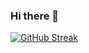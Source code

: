 ### Hi there 👋

[![GitHub Streak](https://github-readme-streak-stats.herokuapp.com?user=redr0ad&theme=highcontrast&hide_border=true)](https://git.io/streak-stats)

<!--
**redr0ad/redr0ad** is a ✨ _special_ ✨ repository because its `README.md` (this file) appears on your GitHub profile.

Here are some ideas to get you started:

- 🔭 I’m currently working on ...
- 🌱 I’m currently learning ...
- 👯 I’m looking to collaborate on ...
- 🤔 I’m looking for help with ...
- 💬 Ask me about ...
- 📫 How to reach me: ...
- 😄 Pronouns: ...
- ⚡ Fun fact: ...
-->
